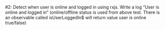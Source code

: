 #2: Detect when user is online and logged in using rxjs. Write a log “User is online and logged in” (online/offline status is used from above test. There is an observable called isUserLoggedIn$ will return value user is online true/false)